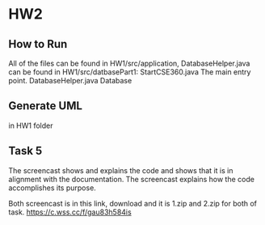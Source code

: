 # HW2
## How to Run
All of the files can be found in HW1/src/application, DatabaseHelper.java can be found in HW1/src/datbasePart1:
StartCSE360.java	The main entry point.
DatabaseHelper.java	Database
## Generate UML
in HW1 folder

## Task 5
The screencast shows and explains the code and shows that it is in alignment with the documentation.
The screencast explains how the code accomplishes its purpose.

Both screencast is in this link, download and it is 1.zip and 2.zip for both of task.
https://c.wss.cc/f/gau83h584is
